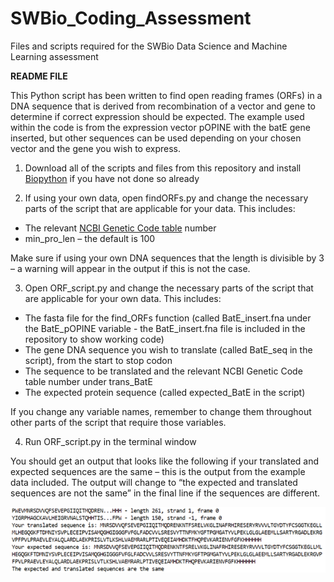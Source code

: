 # SWBio_Coding_Assessment
Files and scripts required for the SWBio Data Science and Machine Learning assessment

**README FILE**

This Python script has been written to find open reading frames (ORFs) in a DNA sequence that is derived from recombination of a vector and gene to determine if correct expression should be expected. The example used within the code is from the expression vector pOPINE with the batE gene inserted, but other sequences can be used depending on your chosen vector and the gene you wish to express. 

1.	Download all of the scripts and files from this repository and install [Biopython](https://biopython.org/wiki/Download) if you have not done so already

2.	If using your own data, open findORFs.py and change the necessary parts of the script that are applicable for your data. This includes:
* The relevant [NCBI Genetic Code table](https://www.ncbi.nlm.nih.gov/Taxonomy/Utils/wprintgc.cgi) number 
* min_pro_len – the default is 100

Make sure if using your own DNA sequences that the length is divisible by 3 – a warning will appear in the output if this is not the case.

3.	Open ORF_script.py and change the necessary parts of the script that are applicable for your own data. This includes:
* The fasta file for the find_ORFs function (called BatE_insert.fna under the BatE_pOPINE variable - the BatE_insert.fna file is included in the repository to show working code)
* The gene DNA sequence you wish to translate (called BatE_seq in the script), from the start to stop codon
* The sequence to be translated and the relevant NCBI Genetic Code table number under trans_BatE
* The expected protein sequence (called expected_BatE in the script)

If you change any variable names, remember to change them throughout other parts of the script that require those variables.

4.	Run ORF_script.py in the terminal window

You should get an output that looks like the following if your translated and expected sequences are the same – this is the output from the example data included. The output will change to “the expected and translated sequences are not the same” in the final line if the sequences are different.

![](images/ORF_Script_Output.png)
